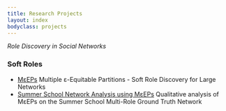 ```yaml
---
title: Research Projects
layout: index
bodyclass: projects
---
```


*Role Discovery in Social Networks*

### Soft Roles

* [M&epsilon;EPs](https://www.dropbox.com/s/mw590lpgre5bxiq/meeps.pdf?dl=0) <span>Multiple &epsilon;-Equitable Partitions - Soft Role Discovery for Large Networks</span>
* [Summer School Network Analysis using M&epsilon;EPs](http://randomsurfer.in/summer.html) <span>Qualitative analysis of M&epsilon;EPs on the Summer School Multi-Role Ground Truth Network</span>
